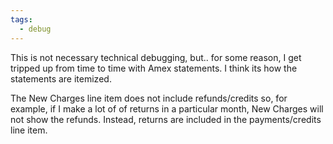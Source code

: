 ```yaml
---
tags:
  - debug
---
```

This is not necessary technical debugging, but.. for some reason, I get tripped up from time to time with Amex statements. I think its how the statements are itemized. 

The New Charges line item does not include refunds/credits so, for example, if I make a lot of of returns in a particular month, New Charges will not show the refunds. Instead, returns are included in the payments/credits line item. 